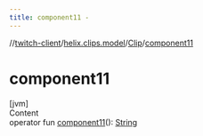 ```yaml
---
title: component11 -
---
```

//[twitch-client](../../index.md)/[helix.clips.model](../index.md)/[Clip](index.md)/[component11](component11.md)



# component11  
[jvm]  
Content  
operator fun [component11](component11.md)(): [String](https://kotlinlang.org/api/latest/jvm/stdlib/kotlin/-string/index.html)  



